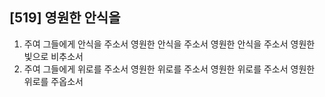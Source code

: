 ## [519] 영원한 안식을

1) 주여 그들에게 안식을 주소서 영원한 안식을 주소서 영원한 안식을 주소서 영원한 빛으로 비추소서
2) 주여 그들에게 위로를 주소서 영원한 위로를 주소서 영원한 위로를 주소서 영원한 위로를 주옵소서
